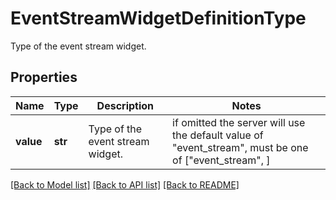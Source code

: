 # EventStreamWidgetDefinitionType

Type of the event stream widget.
## Properties
Name | Type | Description | Notes
------------ | ------------- | ------------- | -------------
**value** | **str** | Type of the event stream widget. |  if omitted the server will use the default value of "event_stream",  must be one of ["event_stream", ]

[[Back to Model list]](README.md#documentation-for-models) [[Back to API list]](README.md#documentation-for-api-endpoints) [[Back to README]](README.md)


